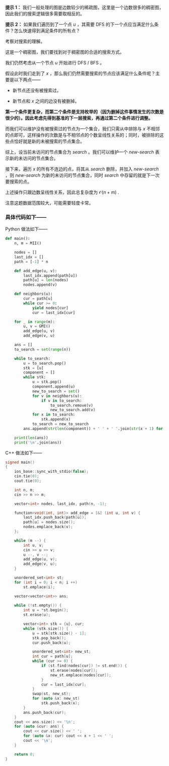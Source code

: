 **提示 1：** 我们一般处理的图是边数较少的稀疏图，这里是一个边数很多的稠密图，因此我们的搜索逻辑很多需要取相反的。

**提示 2：** 如果我们遍历到了一个点 $u$ ，其需要 DFS 的下一个点应当满足什么条件？怎么快速得到满足条件的所有点？

考察对搜索的理解。

这是一个稠密图，我们要找到对于稠密图的合适的搜索方式。

我们仍然考虑从一个节点 $u$ 开始进行 DFS / BFS 。

假设此时我们走到了 $x$ ，那么我们仍然需要搜索的节点应该满足什么条件呢？主要是以下两点——

- 新节点还没有被搜索过。

- 新节点和 $x$ 之间的边没有被删掉。

**第一个条件更复杂，而第二个条件是支持枚举的（因为删掉这件事情发生的次数是很少的）。因此考虑先得到基准的下一层搜索，再通过第二个条件进行调整。**

而我们可以维护没有被搜索过的节点为一个集合，我们只需从中排除与 $x$ 不相邻的点即可，这样操作的次数是与不相邻点的个数呈线性关系的；同时，被排除的这些点恰好就是新的未被搜索的节点集合。

综上，设当前未访问的节点集合为 $search$ 。我们可以维护一个 $new\text{-}search$ 表示新的未访问的节点集合。

接下来，遍历 $x$ 的所有不连边的点，将其从 $search$ 删除，并加入 $new\text{-}search$ ，则 $new\text{-}search$ 为新的未访问的节点集合，同时 $search$ 中存留的就是下一次要搜索的点。

上述操作只跟边数呈线性关系，因此总复杂度为 $\mathcal{O}(n+m)$ .

注意这题数据范围较大，可能需要轻度卡常。

### 具体代码如下——

Python 做法如下——

```Python []
def main():
    n, m = MII()

    nodes = []
    last_idx = []
    path = [-1] * n

    def add_edge(u, v):
        last_idx.append(path[u])
        path[u] = len(nodes)
        nodes.append(v)

    def neighbors(u):
        cur = path[u]
        while cur >= 0:
            yield nodes[cur]
            cur = last_idx[cur]

    for _ in range(m):
        u, v = GMI()
        add_edge(u, v)
        add_edge(v, u)

    ans = []
    to_search = set(range(n))

    while to_search:
        u = to_search.pop()
        stk = [u]
        component = []
        while stk:
            u = stk.pop()
            component.append(u)
            new_to_search = set()
            for v in neighbors(u):
                if v in to_search:
                    to_search.remove(v)
                    new_to_search.add(v)
            for x in to_search:
                stk.append(x)
            to_search = new_to_search
        ans.append(str(len(component)) + ' ' + ' '.join(str(x + 1) for x in component))

    print(len(ans))
    print('\n'.join(ans))
```

C++ 做法如下——

```cpp []
signed main()
{
    ios_base::sync_with_stdio(false);
    cin.tie(0);
    cout.tie(0);

    int n, m;
    cin >> n >> m;

    vector<int> nodes, last_idx, path(n, -1);

    function<void(int, int)> add_edge = [&] (int u, int v) {
        last_idx.push_back(path[u]);
        path[u] = nodes.size();
        nodes.emplace_back(v);
    };

    while (m --) {
        int u, v;
        cin >> u >> v;
        u --, v --;
        add_edge(u, v);
        add_edge(v, u);
    }

    unordered_set<int> st;
    for (int i = 0; i < n; i ++)
        st.emplace(i);

    vector<vector<int>> ans;
    
    while (!st.empty()) {
        int u = *st.begin();
        st.erase(u);

        vector<int> stk = {u}, cur;
        while (stk.size()) {
            u = stk[stk.size() - 1];
            stk.pop_back();
            cur.push_back(u);

            unordered_set<int> new_st;
            int cur = path[u];
            while (cur >= 0) {
                if (st.find(nodes[cur]) != st.end()) {
                    st.erase(nodes[cur]);
                    new_st.emplace(nodes[cur]);
                }
                cur = last_idx[cur];
            }
            swap(st, new_st);
            for (auto &x: new_st)
                stk.push_back(x);
        }
        ans.push_back(cur);
    }
    cout << ans.size() << '\n';
    for (auto &cur: ans) {
        cout << cur.size() << ' ';
        for (auto &x: cur) cout << x + 1 << ' ';
        cout << '\n';
    }

    return 0;
}
```
